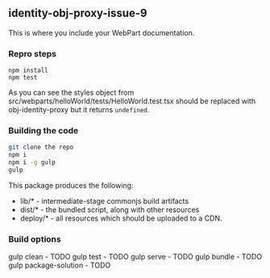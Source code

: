 ## identity-obj-proxy-issue-9

This is where you include your WebPart documentation.

### Repro steps
```
npm install
npm test
```

As you can see the styles object from src/webparts/helloWorld/tests/HelloWorld.test.tsx should be replaced with obj-identity-proxy but it returns `undefined`.

### Building the code

```bash
git clone the repo
npm i
npm i -g gulp
gulp
```

This package produces the following:

* lib/* - intermediate-stage commonjs build artifacts
* dist/* - the bundled script, along with other resources
* deploy/* - all resources which should be uploaded to a CDN.

### Build options

gulp clean - TODO
gulp test - TODO
gulp serve - TODO
gulp bundle - TODO
gulp package-solution - TODO
